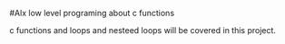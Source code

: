 #Alx low level programing about c functions

c functions and loops and nesteed loops will be
 covered in this project.
